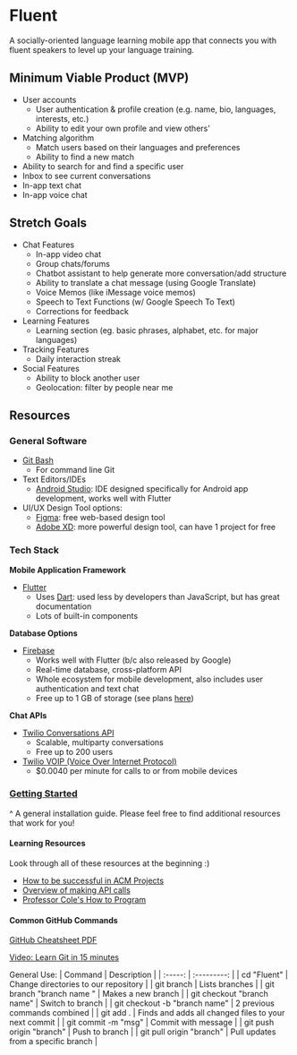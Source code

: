 # Fluent
A socially-oriented language learning mobile app that connects you with fluent speakers to level up your language training.

## Minimum Viable Product (MVP)
- User accounts
  * User authentication & profile creation (e.g. name, bio, languages, interests, etc.)
  * Ability to edit your own profile and view others'
- Matching algorithm
  * Match users based on their languages and preferences
  * Ability to find a new match
- Ability to search for and find a specific user
- Inbox to see current conversations
- In-app text chat
- In-app voice chat

## Stretch Goals
- Chat Features
  * In-app video chat
  * Group chats/forums
  * Chatbot assistant to help generate more conversation/add structure
  * Ability to translate a chat message (using Google Translate)
  * Voice Memos (like iMessage voice memos)
  * Speech to Text Functions (w/ Google Speech To Text)
  * Corrections for feedback
- Learning Features
  * Learning section (eg. basic phrases, alphabet, etc. for major languages)
- Tracking Features
  * Daily interaction streak
- Social Features
  * Ability to block another user
  * Geolocation: filter by people near me
  
## Resources
### General Software
- [Git Bash](https://git-scm.com/downloads) 
  * For command line Git
- Text Editors/IDEs
  * [Android Studio](https://developer.android.com/studio): IDE designed specifically for Android app development, works well with Flutter 
- UI/UX Design Tool options: 
  * [Figma](https://www.figma.com/): free web-based design tool
  * [Adobe XD](https://www.adobe.com/products/xd.html): more powerful design tool, can have 1 project for free

### Tech Stack
**Mobile Application Framework**
- [Flutter](https://flutter.dev/)
  * Uses [Dart](https://dart.dev/): used less by developers than JavaScript, but has great documentation
  * Lots of built-in components

**Database Options**
- [Firebase](https://firebase.google.com/)
  * Works well with Flutter (b/c also released by Google)
  * Real-time database, cross-platform API
  * Whole ecosystem for mobile development, also includes user authentication and text chat
  * Free up to 1 GB of storage (see plans [here](https://firebase.google.com/pricing))

**Chat APIs**
- [Twilio Conversations API](https://www.twilio.com/conversations-api)
  * Scalable, multiparty conversations
  * Free up to 200 users
- [Twilio VOIP (Voice Over Internet Protocol)](https://www.twilio.com/client)
  * $0.0040 per minute for calls to or from mobile devices

### [Getting Started](https://docs.google.com/document/d/17Tu3zG0fuDVQO7FjPYxGqbTPvIRuphNbcDw4orascy8/edit?usp=sharing)
^ A general installation guide. Please feel free to find additional resources that work for you!

#### Learning Resources
Look through all of these resources at the beginning :)
- [How to be successful in ACM Projects](https://docs.google.com/document/d/1mRIWzmfmJO3MCsvR9vr6VI94GnVYtHqZiq4sqMd3fic/edit?usp=sharing)
- [Overview of making API calls](https://snipcart.com/blog/apis-integration-usage-benefits)
- [Professor Cole's How to Program](https://personal.utdallas.edu/~jxc064000/HowToProgram.html)

#### Common GitHub Commands
[GitHub Cheatsheet PDF](https://education.github.com/git-cheat-sheet-education.pdf)

[Video: Learn Git in 15 minutes](https://youtu.be/USjZcfj8yxE)

General Use:
| Command | Description |
| :-----: | :---------: |
| cd "Fluent" | Change directories to our repository |
| git branch | Lists branches |
| git branch "branch name " | Makes a new branch |
| git checkout "branch name" | Switch to branch |
| git checkout -b "branch name" | 2 previous commands combined |
| git add . | Finds and adds all changed files to your next commit |
| git commit -m "msg" | Commit with message |
| git push origin "branch" | Push to branch |
| git pull origin "branch" | Pull updates from a specific branch |
